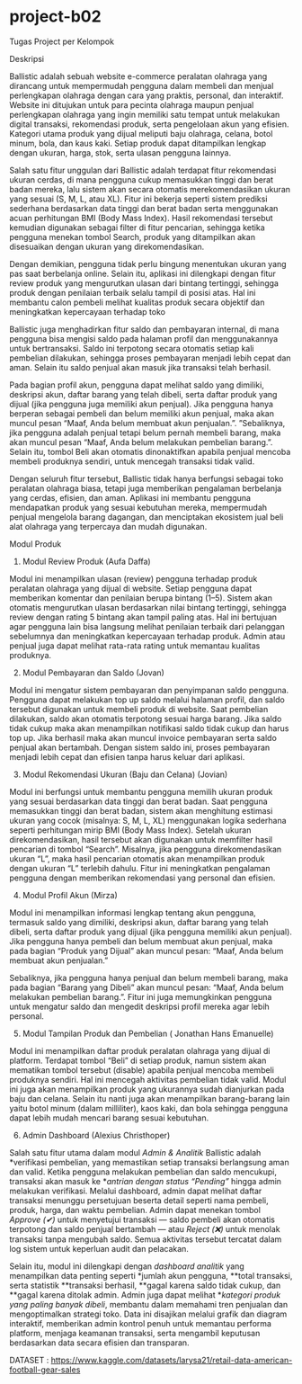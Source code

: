 # project-b02
Tugas Project per Kelompok

Deskripsi

Ballistic adalah sebuah website e-commerce peralatan olahraga yang dirancang untuk mempermudah pengguna dalam membeli dan menjual perlengkapan olahraga dengan cara yang praktis, personal, dan interaktif. Website ini ditujukan untuk para pecinta olahraga maupun penjual perlengkapan olahraga yang ingin memiliki satu tempat untuk melakukan digital transaksi, rekomendasi produk, serta pengelolaan akun yang efisien. Kategori utama produk yang dijual meliputi baju olahraga, celana, botol minum, bola, dan kaus kaki. Setiap produk dapat ditampilkan lengkap dengan ukuran, harga, stok, serta ulasan pengguna lainnya.

Salah satu fitur unggulan dari Ballistic adalah terdapat fitur rekomendasi ukuran cerdas, di mana pengguna cukup memasukkan tinggi dan berat badan mereka, lalu sistem akan secara otomatis merekomendasikan ukuran yang sesuai (S, M, L, atau XL).
Fitur ini bekerja seperti sistem prediksi sederhana berdasarkan data tinggi dan berat badan serta menggunakan acuan perhitungan BMI (Body Mass Index). Hasil rekomendasi tersebut kemudian digunakan sebagai filter di fitur pencarian, sehingga ketika pengguna menekan tombol Search, produk yang ditampilkan akan disesuaikan dengan ukuran yang direkomendasikan.

Dengan demikian, pengguna tidak perlu bingung menentukan ukuran yang pas saat berbelanja online. Selain itu, aplikasi ini dilengkapi dengan fitur review produk yang mengurutkan ulasan dari bintang tertinggi, sehingga produk dengan penilaian terbaik selalu tampil di posisi atas. Hal ini membantu calon pembeli melihat kualitas produk secara objektif dan meningkatkan kepercayaan terhadap toko

Ballistic juga menghadirkan fitur saldo dan pembayaran internal, di mana pengguna bisa mengisi saldo pada halaman profil dan menggunakannya untuk bertransaksi. Saldo ini terpotong secara otomatis setiap kali pembelian dilakukan, sehingga proses pembayaran menjadi lebih cepat dan aman. Selain itu saldo penjual akan masuk jika transaksi telah berhasil. 

Pada bagian profil akun, pengguna dapat melihat saldo yang dimiliki, deskripsi akun, daftar barang yang telah dibeli, serta daftar produk yang dijual (jika pengguna juga memiliki akun penjual). Jika pengguna hanya berperan sebagai pembeli dan belum memiliki akun penjual, maka akan muncul pesan “Maaf, Anda belum membuat akun penjualan.”. ”Sebaliknya, jika pengguna adalah penjual tetapi belum pernah membeli barang, maka akan muncul pesan “Maaf, Anda belum melakukan pembelian barang.”. Selain itu, tombol Beli akan otomatis dinonaktifkan apabila penjual mencoba membeli produknya sendiri, untuk mencegah transaksi tidak valid.

Dengan seluruh fitur tersebut, Ballistic tidak hanya berfungsi sebagai toko peralatan olahraga biasa, tetapi juga memberikan pengalaman berbelanja yang cerdas, efisien, dan aman. Aplikasi ini membantu pengguna mendapatkan produk yang sesuai kebutuhan mereka, mempermudah penjual mengelola barang dagangan, dan menciptakan ekosistem jual beli alat olahraga yang terpercaya dan mudah digunakan.

Modul Produk

1. Modul Review Produk (Aufa Daffa)

Modul ini menampilkan ulasan (review) pengguna terhadap produk peralatan olahraga yang dijual di website. Setiap pengguna dapat memberikan komentar dan penilaian berupa bintang (1–5). Sistem akan otomatis mengurutkan ulasan berdasarkan nilai bintang tertinggi, sehingga review dengan rating 5 bintang akan tampil paling atas. Hal ini bertujuan agar pengguna lain bisa langsung melihat penilaian terbaik dari pelanggan sebelumnya dan meningkatkan kepercayaan terhadap produk. Admin atau penjual juga dapat melihat rata-rata rating untuk memantau kualitas produknya.
 
2. Modul Pembayaran dan Saldo (Jovan)

Modul ini mengatur sistem pembayaran dan penyimpanan saldo pengguna. Pengguna dapat melakukan top up saldo melalui halaman profil, dan saldo tersebut digunakan untuk membeli produk di website. Saat pembelian dilakukan, saldo akan otomatis terpotong sesuai harga barang. Jika saldo tidak cukup maka akan menampilkan notifikasi saldo tidak cukup dan harus top up. Jika berhasil maka akan muncul invoice pembayaran serta saldo penjual akan bertambah. Dengan sistem saldo ini, proses pembayaran menjadi lebih cepat dan efisien tanpa harus keluar dari aplikasi.

 3. Modul Rekomendasi Ukuran (Baju dan Celana) (Jovian)

Modul ini berfungsi untuk membantu pengguna memilih ukuran produk yang sesuai berdasarkan data tinggi dan berat badan. Saat pengguna memasukkan tinggi dan berat badan, sistem akan menghitung estimasi ukuran yang cocok (misalnya: S, M, L, XL) menggunakan logika sederhana seperti perhitungan mirip BMI (Body Mass Index). Setelah ukuran direkomendasikan, hasil tersebut akan digunakan untuk memfilter hasil pencarian di tombol “Search”. Misalnya, jika pengguna direkomendasikan ukuran “L”, maka hasil pencarian otomatis akan menampilkan produk dengan ukuran “L” terlebih dahulu. Fitur ini meningkatkan pengalaman pengguna dengan memberikan rekomendasi yang personal dan efisien.

4. Modul Profil Akun (Mirza)

Modul ini menampilkan informasi lengkap tentang akun pengguna, termasuk saldo yang dimiliki, deskripsi akun, daftar barang yang telah dibeli, serta daftar produk yang dijual (jika pengguna memiliki akun penjual). Jika pengguna hanya pembeli dan belum membuat akun penjual, maka pada bagian “Produk yang Dijual” akan muncul pesan: “Maaf, Anda belum membuat akun penjualan.”

Sebaliknya, jika pengguna hanya penjual dan belum membeli barang, maka pada bagian “Barang yang Dibeli” akan muncul pesan: “Maaf, Anda belum melakukan pembelian barang.”. Fitur ini juga memungkinkan pengguna untuk mengatur saldo dan mengedit deskripsi profil mereka agar lebih personal.


5. Modul Tampilan Produk dan Pembelian ( Jonathan Hans Emanuelle)

Modul ini menampilkan daftar produk peralatan olahraga yang dijual di platform. Terdapat tombol “Beli” di setiap produk, namun sistem akan mematikan tombol tersebut (disable) apabila penjual mencoba membeli produknya sendiri. Hal ini mencegah aktivitas pembelian tidak valid. Modul ini juga akan menampilkan produk yang ukurannya sudah dianjurkan pada baju dan celana. Selain itu nanti juga akan menampilkan barang-barang lain yaitu  botol minum (dalam milliliter), kaos kaki, dan bola sehingga pengguna dapat lebih mudah mencari barang sesuai kebutuhan. 

6. Admin Dashboard (Alexius Christhoper)

Salah satu fitur utama dalam modul *Admin & Analitik* Ballistic adalah *verifikasi pembelian, yang memastikan setiap transaksi berlangsung aman dan valid. Ketika pengguna melakukan pembelian dan saldo mencukupi, transaksi akan masuk ke **antrian dengan status “Pending”* hingga admin melakukan verifikasi. Melalui dashboard, admin dapat melihat daftar transaksi menunggu persetujuan beserta detail seperti nama pembeli, produk, harga, dan waktu pembelian. Admin dapat menekan tombol *Approve (✔)* untuk menyetujui transaksi — saldo pembeli akan otomatis terpotong dan saldo penjual bertambah — atau *Reject (❌)* untuk menolak transaksi tanpa mengubah saldo. Semua aktivitas tersebut tercatat dalam log sistem untuk keperluan audit dan pelacakan.

Selain itu, modul ini dilengkapi dengan *dashboard analitik* yang menampilkan data penting seperti *jumlah akun pengguna, **total transaksi, serta statistik **transaksi berhasil, **gagal karena saldo tidak cukup, dan **gagal karena ditolak admin. Admin juga dapat melihat **kategori produk yang paling banyak dibeli*, membantu dalam memahami tren penjualan dan mengoptimalkan strategi toko. Data ini disajikan melalui grafik dan diagram interaktif, memberikan admin kontrol penuh untuk memantau performa platform, menjaga keamanan transaksi, serta mengambil keputusan berdasarkan data secara efisien dan transparan.


DATASET : https://www.kaggle.com/datasets/larysa21/retail-data-american-football-gear-sales